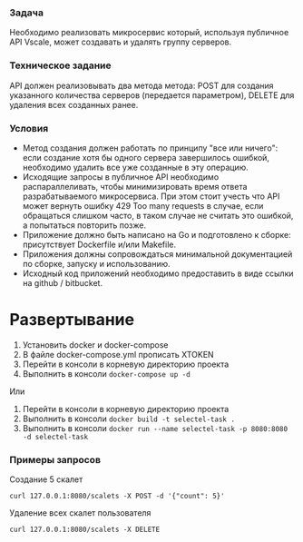 ### Задача
Необходимо реализовать микросервис который, используя публичное API Vscale,
может создавать и удалять группу серверов.

### Техническое задание
API должен реализовывать два метода метода: POST для создания указанного
количества серверов (передается параметром), DELETE для удаления всех созданных
ранее.

### Условия
- Метод создания должен работать по принципу "все или ничего": если создание хотя
бы одного сервера завершилось ошибкой, необходимо удалить все уже созданные в
эту операцию.
- Исходящие запросы в публичное API необходимо распараллеливать, чтобы
минимизировать время ответа разрабатываемого микросервиса.
При этом стоит учесть что API может вернуть ошибку 429 Too many requests в случае,
если обращаться слишком часто, в таком случае не считать это ошибкой, а
попытаться повторить позже.
- Приложение должно быть написано на Go и подготовлено к сборке: присутствует
Dockerfile и/или Makefile.
- Приложения должны сопровождаться минимальной документацией по сборке, запуску
и использованию.
- Исходный код приложений необходимо предоставить в виде ссылки на github /
  bitbucket.
  
# Развертывание
1. Установить docker и docker-compose
2. В файле docker-compose.yml прописать XTOKEN
3. Перейти в консоли в корневую директорию проекта
4. Выполнить в консоли `docker-compose up -d`

Или

1. Перейти в консоли в корневую директорию проекта
2. Выполнить в консоли `docker build -t selectel-task .`
3. Выполнить в консоли `docker run --name selectel-task -p 8080:8080 -d selectel-task `

### Примеры запросов
Создание 5 скалет
```
curl 127.0.0.1:8080/scalets -X POST -d '{"count": 5}'

```
Удаление всех скалет пользователя
```
curl 127.0.0.1:8080/scalets -X DELETE
```
